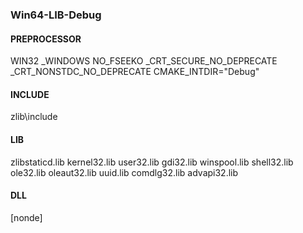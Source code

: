 
### Win64-LIB-Debug

#### PREPROCESSOR

WIN32
_WINDOWS
NO_FSEEKO
_CRT_SECURE_NO_DEPRECATE
_CRT_NONSTDC_NO_DEPRECATE
CMAKE_INTDIR="Debug"

#### INCLUDE

zlib\include

#### LIB

zlibstaticd.lib
kernel32.lib
user32.lib
gdi32.lib
winspool.lib
shell32.lib
ole32.lib
oleaut32.lib
uuid.lib
comdlg32.lib
advapi32.lib

#### DLL

[nonde]
